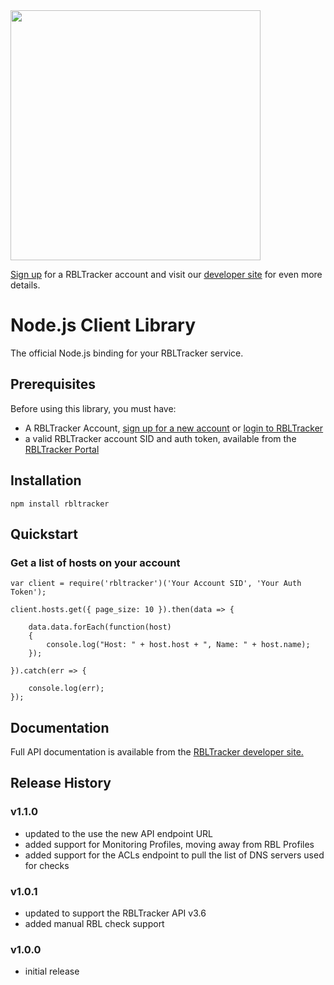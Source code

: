 <a href="https://rbltracker.com" target="_blank">
    <picture>
        <source media="(prefers-color-scheme: dark)" srcset="https://portal.rbltracker.com/assets/3.14/images/rbltracker_logo_dark.svg" width="400">      
        <img src="https://portal.rbltracker.com/assets/3.14/images/rbltracker_logo_light.svg" width="400">                                                                                 
    </picture>
</a>

[Sign up][rbltracker sign up] for a RBLTracker account and visit our [developer site][rbltracker dev site] for even more details.

# Node.js Client Library

The official Node.js binding for your RBLTracker service.

## Prerequisites

Before using this library, you must have:

* A RBLTracker Account, [sign up for a new account][rbltracker sign up] or [login to RBLTracker](https://portal.rbltracker.com/login/)
* a valid RBLTracker account SID and auth token, available from the [RBLTracker Portal](https://portal.rbltracker.com/login/)

## Installation

```
npm install rbltracker
```

## Quickstart

### Get a list of hosts on your account

    var client = require('rbltracker')('Your Account SID', 'Your Auth Token');

    client.hosts.get({ page_size: 10 }).then(data => {

        data.data.forEach(function(host)
        {
            console.log("Host: " + host.host + ", Name: " + host.name);
        });

    }).catch(err => {

        console.log(err);
    });

## Documentation

Full API documentation is available from the [RBLTracker developer site.][rbltracker dev site]

## Release History

### v1.1.0
* updated to the use the new API endpoint URL
* added support for Monitoring Profiles, moving away from RBL Profiles 
* added support for the ACLs endpoint to pull the list of DNS servers used for checks 

### v1.0.1
* updated to support the RBLTracker API v3.6
* added manual RBL check support

### v1.0.0
* initial release

[rbltracker sign up]:   https://portal.rbltracker.com/signup/
[rbltracker dev site]:  https://rbltracker.com/docs/api/
